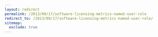 ```yaml
---
layout: redirect
permalink: /2013/09/17/software-licensing-metrics-named-user-role
redirect_to: /2013/09/17/software-licensing-metrics-named-user-role/
sitemap:
  exclude: true
---
```

